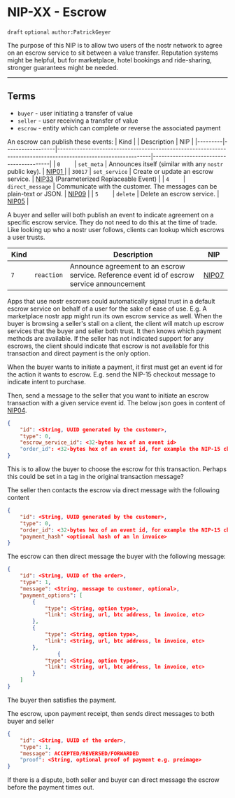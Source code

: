 NIP-XX - Escrow
======
`draft` `optional` `author:PatrickGeyer` 

The purpose of this NIP is to allow two users of the nostr network to agree on an escrow service to sit between a value transfer. Reputation systems might be helpful, but for marketplace, hotel bookings and ride-sharing, stronger guarantees might be needed.

------------------
## Terms

- `buyer` - user initiating a transfer of value
- `seller` - user receiving a transfer of value
- `escrow` - entity which can complete or reverse the associated payment

An escrow can publish these events:
| Kind    |                  | Description                                                                                                   | NIP                                     |
|---------|------------------|---------------------------------------------------------------------------------------------------------------|-----------------------------------------|
| `0    ` | `set_meta`       | Announces itself (similar with any `nostr` public key).                                               | [NIP01       ](https://github.com/nostr-protocol/nips/blob/master/01.md)                            |
| `30017` | `set_service`      | Create or update an escrow service.                                                                                     | [NIP33](https://github.com/nostr-protocol/nips/blob/master/33.md) (Parameterized Replaceable Event) |
| `4    ` | `direct_message` | Communicate with the customer. The messages can be plain-text or JSON. | [NIP09](https://github.com/nostr-protocol/nips/blob/master/09.md)                                            |
| `5    ` | `delete`         | Delete an escrow service.                                                                                  | [NIP05](https://github.com/nostr-protocol/nips/blob/master/05.md)                                   |


A buyer and seller will both publish an event to indicate agreement on a specific escrow service. They do not need to do this at the time of trade. Like looking up who a nostr user follows, clients can lookup which escrows a user trusts.

| Kind    |                  | Description                                                                                                   | NIP                                     |
|---------|------------------|---------------------------------------------------------------------------------------------------------------|-----------------------------------------|
| `7    ` | `reaction`       | Announce agreement to an escrow service. Reference event id of escrow service announcement                                | [NIP07       ](https://github.com/nostr-protocol/nips/blob/master/07.md)                            |

Apps that use nostr escrows could automatically signal trust in a default escrow service on behalf of a user for the sake of ease of use.
E.g. A marketplace nostr app might run its own escrow service as well.
When the buyer is browsing a seller's stall on a client, the client will match up escrow services that the buyer and seller both trust.
It then knows which payment methods are available. If the seller has not indicated support for any escrows, the client should indicate that escrow is not available for this transaction and direct payment is the only option.

When the buyer wants to initiate a payment, it first must get an event id for the action it wants to escrow.
E.g. send the NIP-15 checkout message to indicate intent to purchase.

Then, send a message to the seller that you want to initiate an escrow transaction with a given service event id.
The below json goes in content of [NIP04](https://github.com/nostr-protocol/nips/blob/master/04.md).

```json
{
    "id": <String, UUID generated by the customer>,
    "type": 0,
    "escrow_service_id": <32-bytes hex of an event id>
    "order_id": <32-bytes hex of an event id, for example the NIP-15 checkout message>
}

```
This is to allow the buyer to choose the escrow for this transaction. Perhaps this could be set in a tag in the original transaction message?

The seller then contacts the escrow via direct message with the following content

```json
{
    "id": <String, UUID generated by the customer>,
    "type": 0,
    "order_id": <32-bytes hex of an event id, for example the NIP-15 checkout message>,
    "payment_hash" <optional hash of an ln invoice>
}

```

The escrow can then direct message the buyer with the following message: 
```json
{
    "id": <String, UUID of the order>,
    "type": 1,
    "message": <String, message to customer, optional>,
    "payment_options": [
        {
            "type": <String, option type>,
            "link": <String, url, btc address, ln invoice, etc>
        },
        {
            "type": <String, option type>,
            "link": <String, url, btc address, ln invoice, etc>
        },
                {
            "type": <String, option type>,
            "link": <String, url, btc address, ln invoice, etc>
        }
    ]
}
```

The buyer then satisfies the payment.

The escrow, upon payment receipt, then sends direct messages to both buyer and seller
```json
{
    "id": <String, UUID of the order>,
    "type": 1,
    "message": ACCEPTED/REVERSED/FORWARDED
    "proof": <String, optional proof of payment e.g. preimage>
}
```

If there is a dispute, both seller and buyer can direct message the escrow before the payment times out.

